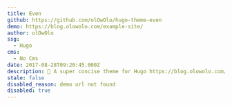 ```yaml
---
title: Even
github: https://github.com/olOwOlo/hugo-theme-even
demo: https://blog.olowolo.com/example-site/
author: olOwOlo
ssg:
  - Hugo
cms:
  - No Cms
date: 2017-08-28T09:20:45.000Z
description: 🚀 A super concise theme for Hugo https://blog.olowolo.com/example-site/
stale: false
disabled_reason: demo url not found
disabled: true
---
```

